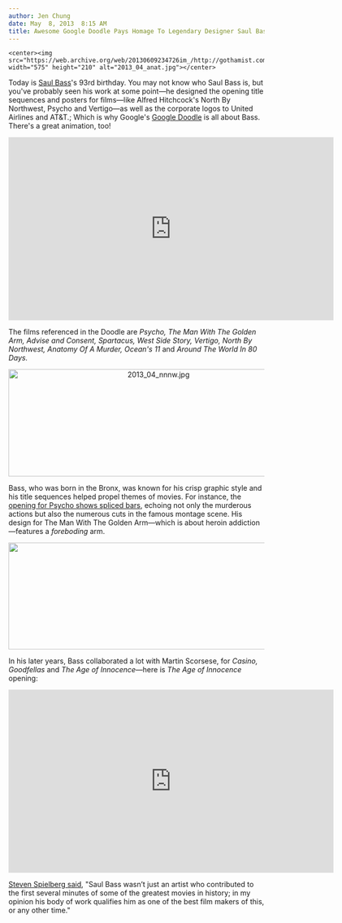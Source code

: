 ```yaml
---
author: Jen Chung
date: May  8, 2013  8:15 AM
title: Awesome Google Doodle Pays Homage To Legendary Designer Saul Bass
---
```



	
	
	
	<center><img src="https://web.archive.org/web/20130609234726im_/http://gothamist.com/upload/2013/05/2013_04_anat.jpg" width="575" height="210" alt="2013_04_anat.jpg"></center>

<p>Today is <a href="https://web.archive.org/web/20130609234726/http://en.wikipedia.org/wiki/Saul_Bass">Saul Bass</a>&apos;s 93rd birthday. You may not know who Saul Bass is, but you&apos;ve probably seen his work at some point&#x2014;he designed the opening title sequences and posters for films&#x2014;like Alfred Hitchcock&apos;s North By Northwest, Psycho and Vertigo&#x2014;as well as the corporate logos to United Airlines and AT&amp;T.; Which is why Google&apos;s <a href="https://web.archive.org/web/20130609234726/http://www.google.com/">Google Doodle</a> is all about Bass. There&apos;s a great animation, too!</p>

<center><iframe width="640" height="360" src="https://web.archive.org/web/20130609234726if_/http://www.youtube.com/embed/64lDaAmpvSo" frameborder="0" allowfullscreen></iframe></center>

<p>The films referenced in the Doodle are <em>Psycho, The Man With The Golden Arm, Advise and Consent, Spartacus, West Side Story, Vertigo, North By Northwest, Anatomy Of A Murder, Ocean&apos;s 11</em> and <em>Around The World In 80 Days.</em> </p>

<center><img src="https://web.archive.org/web/20130609234726im_/http://gothamist.com/upload/2013/05/2013_04_nnnw.jpg" width="575" height="211" alt="2013_04_nnnw.jpg"></center>

<p>Bass, who was born in the Bronx, was known for his crisp graphic style and his title sequences helped propel themes of movies. For instance, the <a href="https://web.archive.org/web/20130609234726/http://www.youtube.com/watch?v=Tek8QmKRODw">opening for Psycho shows spliced bars</a>, echoing not only the murderous actions but also the numerous cuts in the famous montage scene. His design for The Man With The Golden Arm&#x2014;which is about heroin addiction&#x2014;features a <em>foreboding</em> arm.</p>

<center><span class="mt-enclosure mt-enclosure-image" style="display: inline;"> <img alt="" src="https://web.archive.org/web/20130609234726im_/http://gothamist.com/upload/2013/05/2013_04_vertigo.jpg" width="575" height="210" class="image-none"> </span></center>

<p>In his later years, Bass collaborated a lot with Martin Scorsese, for <em>Casino, Goodfellas</em> and <em>The Age of Innocence</em>&#x2014;here is <em>The Age of Innocence</em> opening:</p>

<p><iframe width="640" height="360" src="https://web.archive.org/web/20130609234726if_/http://www.youtube.com/embed/0MZDtoIZZWE" frameborder="0" allowfullscreen></iframe></p>

<p><a href="https://web.archive.org/web/20130609234726/http://en.wikipedia.org/wiki/Saul_Bass">Steven Spielberg said</a>, &quot;Saul Bass wasn&#x2019;t just an artist who contributed to the first several minutes of some of the greatest movies in history; in my opinion his body of work qualifies him as one of the best film makers of this, or any other time.&quot; <br>
</p>
	
	
	
	
	
